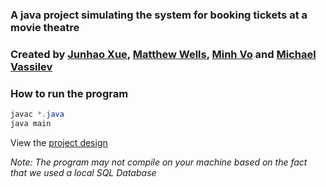 ### A java project simulating the system for booking tickets at a movie theatre
### Created by [Junhao Xue](mailto:junhao.xue1@ucalgary.ca), [Matthew Wells](mailto:matthew.wells@ucalgary.ca), [Minh Vo](mailto:minh.vo1@ucalgary.ca) and [Michael Vassilev](mailto:michael.vassilev1@ucalgary.ca)		

### How to run the program
 ```java
 javac *.java
 java main
 ```

 View the <a href="https://drive.google.com/file/d/1sqLznk7D9tr4kuc9-wXQiNdsSN9OsM5t/view?usp=sharing" target="_blank">project design</a>

*Note: The program may not compile on your machine based on the fact that we used a local SQL Database*